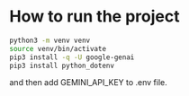 # How to run the project

```bash
python3 -m venv venv
source venv/bin/activate
pip3 install -q -U google-genai
pip3 install python_dotenv
```

and then add GEMINI_API_KEY to .env file.
